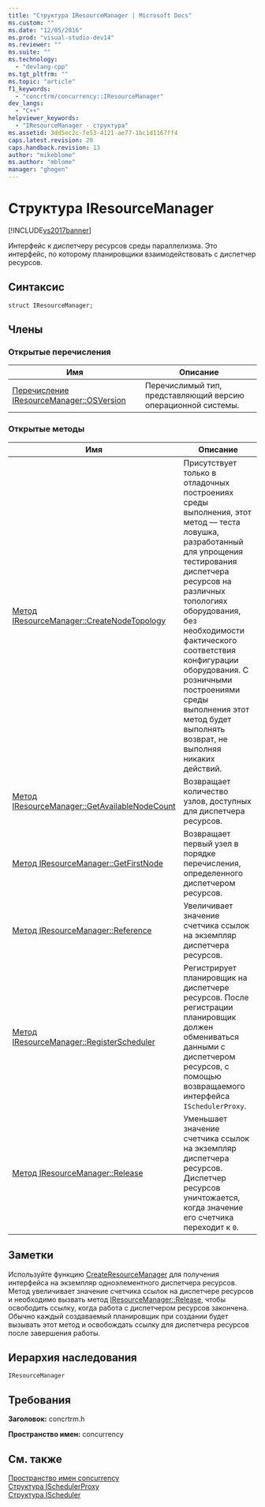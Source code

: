 ```yaml
---
title: "Структура IResourceManager | Microsoft Docs"
ms.custom: ""
ms.date: "12/05/2016"
ms.prod: "visual-studio-dev14"
ms.reviewer: ""
ms.suite: ""
ms.technology: 
  - "devlang-cpp"
ms.tgt_pltfrm: ""
ms.topic: "article"
f1_keywords: 
  - "concrtrm/concurrency::IResourceManager"
dev_langs: 
  - "C++"
helpviewer_keywords: 
  - "IResourceManager - структура"
ms.assetid: 3dd5ec2c-fe53-4121-ae77-1bc1d1167ff4
caps.latest.revision: 20
caps.handback.revision: 13
author: "mikeblome"
ms.author: "mblome"
manager: "ghogen"
---
```

# Структура IResourceManager
[!INCLUDE[vs2017banner](../../../assembler/inline/includes/vs2017banner.md)]

Интерфейс к диспетчеру ресурсов среды параллелизма.  Это интерфейс, по которому планировщики взаимодействовать с диспетчер ресурсов.  
  
## Синтаксис  
  
```  
struct IResourceManager;  
```  
  
## Члены  
  
### Открытые перечисления  
  
|Имя|Описание|  
|---------|--------------|  
|[Перечисление IResourceManager::OSVersion](../Topic/IResourceManager::OSVersion%20Enumeration.md)|Перечислимый тип, представляющий версию операционной системы.|  
  
### Открытые методы  
  
|Имя|Описание|  
|---------|--------------|  
|[Метод IResourceManager::CreateNodeTopology](../Topic/IResourceManager::CreateNodeTopology%20Method.md)|Присутствует только в отладочных построениях среды выполнения, этот метод — теста ловушка, разработанный для упрощения тестирования диспетчера ресурсов на различных топологиях оборудования, без необходимости фактического соответствия конфигурации оборудования.  С розничными построениями среды выполнения этот метод будет выполнять возврат, не выполняя никаких действий.|  
|[Метод IResourceManager::GetAvailableNodeCount](../Topic/IResourceManager::GetAvailableNodeCount%20Method.md)|Возвращает количество узлов, доступных для диспетчера ресурсов.|  
|[Метод IResourceManager::GetFirstNode](../Topic/IResourceManager::GetFirstNode%20Method.md)|Возвращает первый узел в порядке перечисления, определенного диспетчером ресурсов.|  
|[Метод IResourceManager::Reference](../Topic/IResourceManager::Reference%20Method.md)|Увеличивает значение счетчика ссылок на экземпляр диспетчера ресурсов.|  
|[Метод IResourceManager::RegisterScheduler](../Topic/IResourceManager::RegisterScheduler%20Method.md)|Регистрирует планировщик на диспетчере ресурсов.  После регистрации планировщик должен обмениваться данными с диспетчером ресурсов, с помощью возвращаемого интерфейса `ISchedulerProxy`.|  
|[Метод IResourceManager::Release](../Topic/IResourceManager::Release%20Method.md)|Уменьшает значение счетчика ссылок на экземпляр диспетчера ресурсов.  Диспетчер ресурсов уничтожается, когда значение его счетчика переходит к `0`.|  
  
## Заметки  
 Используйте функцию [CreateResourceManager](../Topic/CreateResourceManager%20Function.md) для получения интерфейса на экземпляр одноэлементного диспетчера ресурсов.  Метод увеличивает значение счетчика ссылок на диспетчере ресурсов и необходимо вызвать метод [IResourceManager::Release](../Topic/IResourceManager::Release%20Method.md), чтобы освободить ссылку, когда работа с диспетчером ресурсов закончена.  Обычно каждый создаваемый планировщик при создании будет вызывать этот метод и освобождать ссылку для диспетчера ресурсов после завершения работы.  
  
## Иерархия наследования  
 `IResourceManager`  
  
## Требования  
 **Заголовок:** concrtrm.h  
  
 **Пространство имен:** concurrency  
  
## См. также  
 [Пространство имен concurrency](../../../parallel/concrt/reference/concurrency-namespace.md)   
 [Структура ISchedulerProxy](../../../parallel/concrt/reference/ischedulerproxy-structure.md)   
 [Структура IScheduler](../../../parallel/concrt/reference/ischeduler-structure.md)